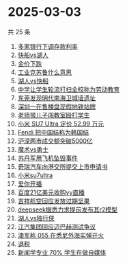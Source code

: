# 2025-03-03

共 25 条

<!-- BEGIN -->
<!-- 最后更新时间 Mon Mar 03 2025 18:16:59 GMT+0800 (China Standard Time) -->

1. [多家银行下调存款利率](https://www.zhihu.com/search?q=%E5%A4%9A%E5%AE%B6%E9%93%B6%E8%A1%8C%E4%B8%8B%E8%B0%83%E5%AD%98%E6%AC%BE%E5%88%A9%E7%8E%87)
1. [快船vs湖人](https://www.zhihu.com/search?q=%E5%BF%AB%E8%88%B9vs%E6%B9%96%E4%BA%BA)
1. [金价下跌](https://www.zhihu.com/search?q=%E9%87%91%E4%BB%B7%E4%B8%8B%E8%B7%8C)
1. [工业克苏鲁什么意思](https://www.zhihu.com/search?q=%E5%B7%A5%E4%B8%9A%E5%85%8B%E8%8B%8F%E9%B2%81%E4%BB%80%E4%B9%88%E6%84%8F%E6%80%9D)
1. [湖人vs快船](https://www.zhihu.com/search?q=%E6%B9%96%E4%BA%BAvs%E5%BF%AB%E8%88%B9)
1. [中学让学生轮流打扫全校称为劳动教育](https://www.zhihu.com/search?q=%E4%B8%AD%E5%AD%A6%E8%AE%A9%E5%AD%A6%E7%94%9F%E8%BD%AE%E6%B5%81%E6%89%93%E6%89%AB%E5%85%A8%E6%A0%A1%E7%A7%B0%E4%B8%BA%E5%8A%B3%E5%8A%A8%E6%95%99%E8%82%B2)
1. [东莞发现明代南海卫城墙遗址](https://www.zhihu.com/search?q=%E4%B8%9C%E8%8E%9E%E5%8F%91%E7%8E%B0%E6%98%8E%E4%BB%A3%E5%8D%97%E6%B5%B7%E5%8D%AB%E5%9F%8E%E5%A2%99%E9%81%97%E5%9D%80)
1. [深圳一在售楼盘现假地铁站牌](https://www.zhihu.com/search?q=%E6%B7%B1%E5%9C%B3%E4%B8%80%E5%9C%A8%E5%94%AE%E6%A5%BC%E7%9B%98%E7%8E%B0%E5%81%87%E5%9C%B0%E9%93%81%E7%AB%99%E7%89%8C)
1. [老师带儿子闯教室殴打学生](https://www.zhihu.com/search?q=%E8%80%81%E5%B8%88%E5%B8%A6%E5%84%BF%E5%AD%90%E9%97%AF%E6%95%99%E5%AE%A4%E6%AE%B4%E6%89%93%E5%AD%A6%E7%94%9F)
1. [小米 SU7 Ultra 定价 52.99 万元](https://www.zhihu.com/search?q=%E5%B0%8F%E7%B1%B3%20SU7%20Ultra%20%E5%AE%9A%E4%BB%B7%2052.99%20%E4%B8%87%E5%85%83)
1. [Fendi 把中国结称为韩国结](https://www.zhihu.com/search?q=Fendi%20%E6%8A%8A%E4%B8%AD%E5%9B%BD%E7%BB%93%E7%A7%B0%E4%B8%BA%E9%9F%A9%E5%9B%BD%E7%BB%93)
1. [沪深两市成交额突破5000亿](https://www.zhihu.com/search?q=%E6%B2%AA%E6%B7%B1%E4%B8%A4%E5%B8%82%E6%88%90%E4%BA%A4%E9%A2%9D%E7%AA%81%E7%A0%B45000%E4%BA%BF)
1. [魔术vs勇士](https://www.zhihu.com/search?q=%E9%AD%94%E6%9C%AFvs%E5%8B%87%E5%A3%AB)
1. [苏丹军用飞机坠毁事件](https://www.zhihu.com/search?q=%E8%8B%8F%E4%B8%B9%E5%86%9B%E7%94%A8%E9%A3%9E%E6%9C%BA%E5%9D%A0%E6%AF%81%E4%BA%8B%E4%BB%B6)
1. [奇瑞汽车向港交所提交上市申请书](https://www.zhihu.com/search?q=%E5%A5%87%E7%91%9E%E6%B1%BD%E8%BD%A6%E5%90%91%E6%B8%AF%E4%BA%A4%E6%89%80%E6%8F%90%E4%BA%A4%E4%B8%8A%E5%B8%82%E7%94%B3%E8%AF%B7%E4%B9%A6)
1. [小米su7ultra](https://www.zhihu.com/search?q=%E5%B0%8F%E7%B1%B3su7ultra)
1. [爱你开播](https://www.zhihu.com/search?q=%E7%88%B1%E4%BD%A0%E5%BC%80%E6%92%AD)
1. [百度21亿美元收购yy直播](https://www.zhihu.com/search?q=%E7%99%BE%E5%BA%A621%E4%BA%BF%E7%BE%8E%E5%85%83%E6%94%B6%E8%B4%ADyy%E7%9B%B4%E6%92%AD)
1. [吉祥航空回应发放过期坚果](https://www.zhihu.com/search?q=%E5%90%89%E7%A5%A5%E8%88%AA%E7%A9%BA%E5%9B%9E%E5%BA%94%E5%8F%91%E6%94%BE%E8%BF%87%E6%9C%9F%E5%9D%9A%E6%9E%9C)
1. [deepseek据悉力求提前发布其r2模型](https://www.zhihu.com/search?q=deepseek%E6%8D%AE%E6%82%89%E5%8A%9B%E6%B1%82%E6%8F%90%E5%89%8D%E5%8F%91%E5%B8%83%E5%85%B6r2%E6%A8%A1%E5%9E%8B)
1. [湖人vs独行侠](https://www.zhihu.com/search?q=%E6%B9%96%E4%BA%BAvs%E7%8B%AC%E8%A1%8C%E4%BE%A0)
1. [江汽集团回应迈巴赫测试争议](https://www.zhihu.com/search?q=%E6%B1%9F%E6%B1%BD%E9%9B%86%E5%9B%A2%E5%9B%9E%E5%BA%94%E8%BF%88%E5%B7%B4%E8%B5%AB%E6%B5%8B%E8%AF%95%E4%BA%89%E8%AE%AE)
1. [澳军称 055 在悉尼外海实弹开火](https://www.zhihu.com/search?q=%E6%BE%B3%E5%86%9B%E7%A7%B0%20055%20%E5%9C%A8%E6%82%89%E5%B0%BC%E5%A4%96%E6%B5%B7%E5%AE%9E%E5%BC%B9%E5%BC%80%E7%81%AB)
1. [退税](https://www.zhihu.com/search?q=%E9%80%80%E7%A8%8E)
1. [新闻学专业 70% 学生在做自媒体](https://www.zhihu.com/search?q=%E6%96%B0%E9%97%BB%E5%AD%A6%E4%B8%93%E4%B8%9A%2070%25%20%E5%AD%A6%E7%94%9F%E5%9C%A8%E5%81%9A%E8%87%AA%E5%AA%92%E4%BD%93)

<!-- END -->
